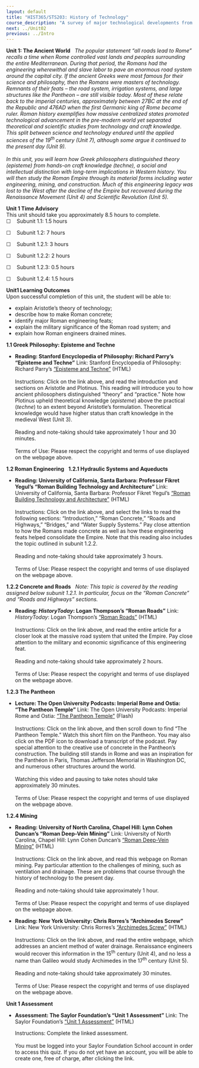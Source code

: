```yaml
---
layout: default
title: "HIST365/STS203: History of Technology"
course_description: "A survey of major technological developments from ancient to modern times with particular attention to social, political, and cultural contexts in Europe and the United States."
next: ../Unit02
previous: ../Intro
---
```

**Unit 1: The Ancient World** <span id="1"></span> 
*The popular statement “all roads lead to Rome” recalls a time when Rome
controlled vast lands and peoples surrounding the entire Mediterranean.
During that period, the Romans had the engineering wherewithal and slave
labor to pave an enormous road system around the capital city. If the
ancient Greeks were most famous for their science and philosophy, then
the Romans were masters of technology. Remnants of their feats – the
road system, irrigation systems, and large structures like the Pantheon
– are still visible today. Most of these relate back to the imperial
centuries, approximately between 27BC at the end of the Republic and
476AD when the first Germanic king of Rome became ruler. Roman history
exemplifies how massive centralized states promoted technological
advancement in the pre-modern world yet separated theoretical and
scientific studies from technology and craft knowledge. This split
between science and technology endured until the applied sciences of the
19<sup>th </sup>century (Unit 7), although some argue it continued to
the present day (Unit 9).*  
    
 *In this unit, you will learn how Greek philosophers distinguished
theory (episteme) from hands-on craft knowledge (techne), a social and
intellectual distinction with long-term implications in Western history.
You will then study the Roman Empire through its material forms
including water engineering, mining, and construction. Much of this
engineering legacy was lost to the West after the decline of the Empire
but recovered during the Renaissance Movement (Unit 4) and Scientific
Revolution (Unit 5).*

**Unit 1 Time Advisory**  
This unit should take you approximately 8.5 hours to complete.  
☐    Subunit 1.1: 1.5 hours  
  
 ☐<span style="display: none;"> </span>    Subunit 1.2: 7 hours

☐    Subunit 1.2.1: 3 hours  
  
 ☐    Subunit 1.2.2: 2 hours  
  
 ☐    Subunit 1.2.3: 0.5 hours  
  
 ☐    Subunit 1.2.4: 1.5 hours

**Unit1 Learning Outcomes**  
Upon successful completion of this unit, the student will be able to:  
-   explain Aristotle’s theory of technology; 
-   describe how to make Roman concrete;
-   identify major Roman engineering feats;
-   explain the military significance of the Roman road system; and
-   explain how Roman engineers drained mines.

**1.1 Greek Philosophy: Episteme and Techne** <span id="1.1"></span> 
-   **Reading: Stanford Encyclopedia of Philosophy: Richard Parry’s
    “Episteme and Techne”**
    Link: Stanford Encyclopedia of Philosophy: Richard Parry’s
    [“Episteme and
    Techne”](http://plato.stanford.edu/entries/episteme-techne/) (HTML)  
        
     Instructions: Click on the link above, and read the introduction
    and sections on Aristotle and Plotinus. This reading will introduce
    you to how ancient philosophers distinguished “theory” and
    “practice.” Note how Plotinus upheld theoretical knowledge
    (*episteme*) above the practical (*techne*) to an extent beyond
    Aristotle’s formulation. Theoretical knowledge would have higher
    status than craft knowledge in the medieval West (Unit 3).  
        
     Reading and note-taking should take approximately 1 hour and 30
    minutes.  
        
     Terms of Use: Please respect the copyright and terms of use
    displayed on the webpage above.

**1.2 Roman Engineering** <span id="1.2"></span> 
**1.2.1 Hydraulic Systems and Aqueducts** <span id="1.2.1"></span> 
-   **Reading: University of California, Santa Barbara: Professor Fikret
    Yegul’s “Roman Building Technology and Architecture”**
    Link: University of California, Santa Barbara: Professor Fikret
    Yegul’s [“Roman Building Technology and
    Architecture”](http://archserve.id.ucsb.edu/courses/arthistory/152k/index.html) (HTML)  
        
     Instructions: Click on the link above, and select the links to read
    the following sections: “Introduction,” “Roman Concrete,” “Roads and
    Highways,” “Bridges,” and “Water Supply Systems.” Pay close
    attention to how the Romans made concrete as well as how these
    engineering feats helped consolidate the Empire. Note that this
    reading also includes the topic outlined in subunit 1.2.2.    
        
     Reading and note-taking should take approximately 3 hours.  
        
     Terms of Use: Please respect the copyright and terms of use
    displayed on the webpage above.

**1.2.2 Concrete and Roads** <span id="1.2.2"></span> 
*Note: This topic is covered by the reading assigned below subunit
1.2.1. In particular, focus on the “Roman Concrete” and “Roads and
Highways” sections.*

-   **Reading: *HistoryToday*: Logan Thompson’s “Roman Roads”**
    Link: *HistoryToday*: Logan Thompson’s [“Roman
    Roads”](http://www.historytoday.com/logan-thompson/roman-roads) (HTML)  
        
     Instructions: Click on the link above, and read the entire article
    for a closer look at the massive road system that united the Empire.
    Pay close attention to the military and economic significance of
    this engineering feat.    
        
     Reading and note-taking should take approximately 2 hours.  
        
     Terms of Use: Please respect the copyright and terms of use
    displayed on the webpage above.

**1.2.3 The Pantheon** <span id="1.2.3"></span> 
-   **Lecture: The Open University Podcasts: Imperial Rome and Ostia:
    “The Pantheon Temple”**
    Link: The Open University Podcasts: Imperial Rome and Ostia: [“The
    Pantheon
    Temple”](http://podcast.open.ac.uk/pod/at308-imperial-rome-and-ostia#!e456ab1693) (Flash)  
        
     Instructions: Click on the link above, and then scroll down to find
    “The Pantheon Temple.” Watch this short film on the Pantheon. You
    may also click on the PDF icon to download a transcript of the
    podcast. Pay special attention to the creative use of concrete in
    the Pantheon’s construction. The building still stands in Rome and
    was an inspiration for the Panthéon in Paris, Thomas Jefferson
    Memorial in Washington DC, and numerous other structures around the
    world.  
        
     Watching this video and pausing to take notes should take
    approximately 30 minutes.  
        
     Terms of Use: Please respect the copyright and terms of use
    displayed on the webpage above.

**1.2.4 Mining** <span id="1.2.4"></span> 
-   **Reading: University of North Carolina, Chapel Hill: Lynn Cohen
    Duncan’s “Roman Deep-Vein Mining”**
    Link: University of North Carolina, Chapel Hill: Lynn Cohen Duncan’s
    [“Roman Deep-Vein
    Mining”](http://www.unc.edu/~duncan/personal/roman_mining/deep-vein_mining.htm) (HTML)  
        
     Instructions: Click on the link above, and read this webpage on
    Roman mining. Pay particular attention to the challenges of mining,
    such as ventilation and drainage. These are problems that course
    through the history of technology to the present day.  
        
     Reading and note-taking should take approximately 1 hour.  
        
     Terms of Use: Please respect the copyright and terms of use
    displayed on the webpage above.

-   **Reading: New York University: Chris Rorres’s “Archimedes Screw”**
    Link: New York University: Chris Rorres’s [“Archimedes
    Screw”](http://www.math.nyu.edu/~crorres/Archimedes/Screw/SourcesScrew.html) (HTML)  
        
     Instructions: Click on the link above, and read the entire webpage,
    which addresses an ancient method of water drainage. Renaissance
    engineers would recover this information in the 15<sup>th</sup>
    century (Unit 4), and no less a name than Galileo would study
    Archimedes in the 17<sup>th</sup> century (Unit 5).  
        
     Reading and note-taking should take approximately 30 minutes.  
        
     Terms of Use: Please respect the copyright and terms of use
    displayed on the webpage above.

**Unit 1 Assessment** <span id="1.3"></span> 
-   **Assessment: The Saylor Foundation’s “Unit 1 Assessment”**
    Link: The Saylor Foundation’s [“Unit 1
    Assessment”](http://school.saylor.org/mod/quiz/view.php?id=1146) (HTML)  
      
     Instructions: Complete the linked assessment.  
        
     You must be logged into your Saylor Foundation School account in
    order to access this quiz. If you do not yet have an account, you
    will be able to create one, free of charge, after clicking the
    link. 


